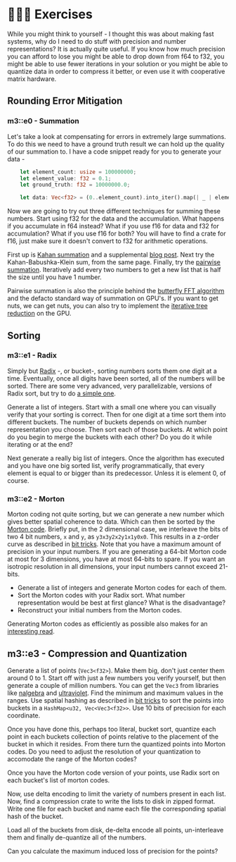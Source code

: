 # 👨🏼‍💻 Exercises
While you might think to yourself - I thought this was about making fast systems, why do I need to do stuff with
precision and number representations? It is actually quite useful. If you know how much precision you can afford to
lose you might be able to drop down from f64 to f32, you might be able to use fewer iterations in your solution
or you might be able to quantize data in order to compress it better, or even use it with cooperative matrix
hardware.

## Rounding Error Mitigation
### m3::e0 - Summation
Let's take a look at compensating for errors in extremely large summations. To do this we need to have a ground
truth result we can hold up the quality of our summation to. I have a code snippet ready for you to generate
your data -

```rust
    let element_count: usize = 100000000;
    let element_value: f32 = 0.1;
    let ground_truth: f32 = 10000000.0;

    let data: Vec<f32> = (0..element_count).into_iter().map(| _ | element_value).collect();
```

Now we are going to try out three different techniques for summing these numbers. Start using f32 for the data
and the accumulation. What happens if you accumulate in f64 instead? What if you use f16 for data and f32 for
accumulation? What if you use f16 for both? You will have to find a crate for f16, just make sure it doesn't convert
to f32 for arithmetic operations.

First up is [Kahan summation][2] and a supplemental [blog post][14].
Next try the Kahan-Babushka-Klein sum, from the same page.
Finally, try the [pairwise summation][4]. Iteratively add every two numbers to get a new list that is half the size
until you have 1 number.

Pairwise summation is also the principle behind the [butterfly FFT algorithm][6] and the defacto standard
way of summation on GPU's. If you want to get nuts, we can get nuts, you can also try to implement the
[iterative tree reduction][5] on the GPU.

## Sorting
### m3::e1 - Radix
Simply but [Radix][7] -, or bucket-, sorting numbers sorts them one digit at a time. Eventually, once all digits
have been sorted, all of the numbers will be sorted. There are some very advanced, very parallelizable, versions
of Radix sort, but try to do [a simple one][8].

Generate a list of integers. Start with a small one where you can visually verify that your sorting is correct.
Then for one digit at a time sort them into different buckets. The number of buckets depends on which number
representation you choose. Then sort each of those buckets. At which point do you begin to merge the buckets
with each other? Do you do it while iterating or at the end?

Next generate a really big list of integers. Once the algorithm has executed and you have one big sorted list,
verify programmatically, that every element is equal to or bigger than its predecessor. Unless it is element 0,
of course.

### m3::e2 - Morton
Morton coding not quite sorting, but we can generate a new number which gives better spatial coherence to data.
Which can then be sorted by the [Morton code][9]. Briefly put, in the 2 dimensional case, we interleave the bits of
two 4 bit numbers, ```x``` and ```y```, as ```y3x3y2x2y1x1y0x0```. This results in a z-order curve as described in
[bit tricks][10]. Note that you have a maximum amount of precision in your input numbers. If you are generating
a 64-bit Morton code at most for 3 dimensions, you have at most 64-bits to spare. If you want an isotropic
resolution in all dimensions, your input numbers cannot exceed 21-bits.

* Generate a list of integers and generate Morton codes for each of them.
* Sort the Morton codes with your Radix sort. What number representation would be best at first glance? What is the disadvantage?
* Reconstruct your initial numbers from the Morton codes.

Generating Morton codes as efficiently as possible also makes for an [interesting read][11].

## m3::e3 - Compression and Quantization
Generate a list of points (```Vec3<f32>```). Make them big, don't just center them around 0 to 1. Start off with
just a few numbers you verify yourself, but then generate a couple of million numbers. You can
get the ```Vec3``` from libraries like [nalgebra][12] and [ultraviolet][13].
Find the minimum and maximum values in the ranges. Use spatial hashing as described in [bit tricks][10] to sort the
points into buckets in a ```HashMap<u32, Vec<Vec3<f32>>```. Use 10 bits of precision for each coordinate.

Once you have done this, perhaps too literal, bucket sort, quantize each point in each buckets collection of points
relative to the placement of the bucket in which it resides. From there turn the quantized points into
Morton codes. Do you need to adjust the resolution of your quantization to accomodate the range of the Morton codes?

Once you have the Morton code version of your points, use Radix sort on each bucket's list of morton codes.

Now, use delta encoding to limit the variety of numbers present in each list. Now, find a compression crate to
write the lists to disk in zipped format. Write one file for each bucket and name each file the corresponding
spatial hash of the bucket.

Load all of the buckets from disk, de-delta encode all points, un-interleave them and finally de-quantize all of the
numbers.

Can you calculate the maximum induced loss of precision for the points?

[0]: https://doc.rust-lang.org/std/primitive.f32.html#method.mul_add
[1]: https://webgpufundamentals.org/webgpu/lessons/webgpu-wgsl-function-reference.html#func-fma
[2]: https://en.wikipedia.org/wiki/Kahan_summation_algorithm
[3]: https://en.wikipedia.org/wiki/Leibniz_formula_for_%CF%80
[4]: https://en.wikipedia.org/wiki/Pairwise_summation
[5]: https://developer.download.nvidia.com/assets/cuda/files/reduction.pdf
[6]: https://en.wikipedia.org/wiki/Fast_Fourier_transform
[7]: https://en.wikipedia.org/wiki/Radix_sort
[8]: https://brilliant.org/wiki/radix-sort/
[9]: https://en.wikipedia.org/wiki/Z-order_curve
[10]: https://absorensen.github.io/the-guide/m3_types/s4_bit_tricks/
[11]: https://www.forceflow.be/2013/10/07/morton-encodingdecoding-through-bit-interleaving-implementations/
[12]: https://www.nalgebra.org/
[13]: https://docs.rs/ultraviolet/latest/ultraviolet/
[14]: https://chrisjameswalker.com/2022/01/28/kahans-summation-algorithm/
